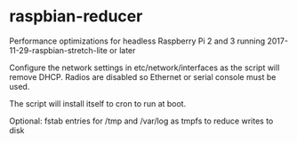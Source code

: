 # raspbian-reducer
Performance optimizations for headless Raspberry Pi 2 and 3 running 2017-11-29-raspbian-stretch-lite or later

Configure the network settings in etc/network/interfaces as the script will remove DHCP. Radios are disabled so Ethernet or serial console must be used.

The script will install itself to cron to run at boot.

Optional: fstab entries for /tmp and /var/log as tmpfs to reduce writes to disk
